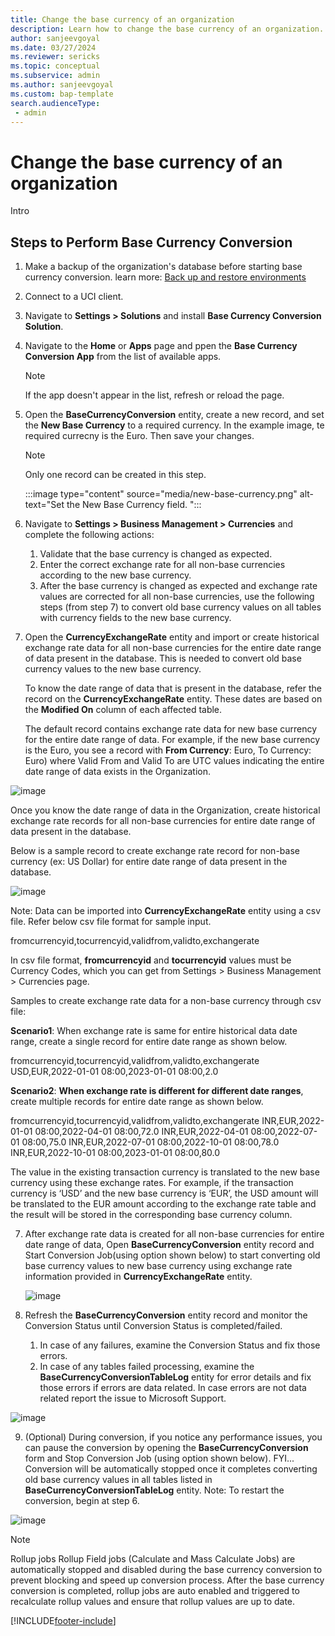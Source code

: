 ```yaml
---
title: Change the base currency of an organization
description: Learn how to change the base currency of an organization.
author: sanjeevgoyal
ms.date: 03/27/2024
ms.reviewer: sericks
ms.topic: conceptual
ms.subservice: admin
ms.author: sanjeevgoyal
ms.custom: bap-template
search.audienceType: 
 - admin
---
```


# Change the base currency of an organization

Intro

## Steps to Perform Base Currency Conversion

1. Make a backup of the organization's database before starting base currency conversion. learn more: [Back up and restore environments](backup-restore-environments.md)

1. Connect to a UCI client.
  
1. Navigate to **Settings > Solutions** and install **Base Currency Conversion Solution**.

1. Navigate to the **Home** or **Apps** page and ppen the **Base Currency Conversion App** from the list of available apps.

   > [!Note]
   > If the app doesn't appear in the list, refresh or reload the page.

1. Open the **BaseCurrencyConversion** entity, create a new record, and set the **New Base Currency** to a required currency. In the example image, te required currecny is the Euro. Then save your changes.

   > [!Note]
   > Only one record can be created in this step.

   :::image type="content" source="media/new-base-currency.png" alt-text="Set the New Base Currency field. ":::
   
1. Navigate to **Settings > Business Management > Currencies** and complete the following actions:
   1.	Validate that the base currency is changed as expected.
   2.	Enter the correct exchange rate for all non-base currencies according to the new base currency.
   3.	After the base currency is changed as expected and exchange rate values are corrected for all non-base currencies, use the following steps (from step 7) to convert old base currency values on all tables with currency fields to the new base currency.

1. Open the **CurrencyExchangeRate** entity and import or create historical exchange rate data for all non-base currencies for the entire date range of data present in the database. This is needed to convert old base currency values to the new base currency.

   To know the date range of data that is present in the database, refer the record on the **CurrencyExchangeRate** entity. These dates are based on the **Modified On** column of each affected table.

   The default record contains exchange rate data for new base currency for the entire date range of data. For example, if the new base currency is the Euro, you see a record with **From Currency**: Euro, To Currency: Euro) where Valid From and Valid To are UTC values indicating the entire date range of data exists in the Organization.

![image](https://github.com/MicrosoftDocs/power-platform-pr/assets/123401931/50829f76-2fd5-44ca-b98a-743424d5764d)

Once you know the date range of data in the Organization, create historical exchange rate records for all non-base currencies for entire date range of data present in the database.

Below is a sample record to create exchange rate record for non-base currency (ex: US Dollar) for entire date
range of data present in the database.

![image](https://github.com/MicrosoftDocs/power-platform-pr/assets/123401931/bd4837b9-dd3a-4fe3-be3b-485b8abaa5e5)

Note: Data can be imported into **CurrencyExchangeRate** entity using a csv file. Refer below csv file format for sample input.

fromcurrencyid,tocurrencyid,vaIidfrom,vaIidto,exchangerate

In csv file format, **fromcurrencyid** and **tocurrencyid** values must be Currency Codes, which you can get from Settings > Business Management > Currencies page.

Samples to create exchange rate data for a non-base currency through csv file:

**Scenario1**: When exchange rate is same for entire historical data date range, create a single record for entire date range as shown below.

fromcurrencyid,tocurrencyid,vaIidfrom,vaIidto,exchangerate USD,EUR,2022-01-01 08:00,2023-01-01 08:00,2.0

**Scenario2**: **When exchange rate is different for different date ranges**, create multiple records for entire date range as shown below.

fromcurrencyid,tocurrencyid,vaIidfrom,vaIidto,exchangerate INR,EUR,2022-01-01 08:00,2022-04-01 08:00,72.0
INR,EUR,2022-04-01 08:00,2022-07-01 08:00,75.0
INR,EUR,2022-07-01 08:00,2022-10-01 08:00,78.0
INR,EUR,2022-10-01 08:00,2023-01-01 08:00,80.0

The value in the existing transaction currency is translated to the new base currency using these exchange rates. For example, if the transaction currency is ‘USD’ and the new base currency is ‘EUR’, the USD amount will be translated to the EUR amount according to the exchange rate table and the result will be stored in the corresponding base currency column.

7. After exchange rate data is created for all non-base currencies for entire date range of data, Open **BaseCurrencyConversion** entity record and Start Conversion Job(using option shown below) to start converting old base currency values to new base currency using exchange rate information provided in **CurrencyExchangeRate** entity.

   ![image](https://github.com/MicrosoftDocs/power-platform-pr/assets/123401931/2ce1acee-bf9b-4625-a376-70b6838ce830)

8. Refresh the **BaseCurrencyConversion** entity record and monitor the Conversion Status until Conversion Status is completed/failed.
   1. In case of any failures, examine the Conversion Status and fix those errors.
   2.	In case of any tables failed processing, examine the **BaseCurrencyConversionTableLog** entity for error details and fix those errors if errors are data related. In case errors are not data related report the issue to Microsoft Support.

![image](https://github.com/MicrosoftDocs/power-platform-pr/assets/123401931/b515896f-5422-4618-b3e8-d7868f7963f2)

9. (Optional) During conversion, if you notice any performance issues, you can pause the conversion by opening the **BaseCurrencyConversion** form and Stop Conversion Job (using option shown below). FYI... Conversion will be automatically stopped once it completes converting old base currency values in all tables listed in **BaseCurrencyConversionTableLog** entity.
Note: To restart the conversion, begin at step 6.

![image](https://github.com/MicrosoftDocs/power-platform-pr/assets/123401931/c09a1b56-66b1-4333-b8a7-9b6ff685a1bc)


       
> [!NOTE]
>  
> Rollup jobs
> Rollup Field jobs (Calculate and Mass Calculate Jobs) are automatically stopped and disabled during the base currency conversion to prevent blocking and speed up conversion process. After the base currency conversion is completed, rollup jobs are auto enabled and triggered to recalculate rollup values and ensure that rollup values are up to date.

[!INCLUDE[footer-include](../includes/footer-banner.md)]
